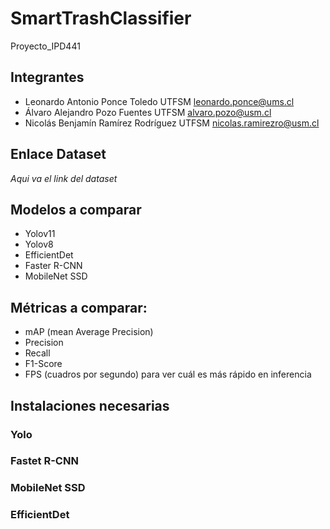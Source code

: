 # SmartTrashClassifier

Proyecto_IPD441
## Integrantes
- Leonardo Antonio Ponce Toledo         UTFSM   leonardo.ponce@ums.cl
- Álvaro Alejandro Pozo Fuentes         UTFSM   alvaro.pozo@usm.cl
- Nicolás Benjamín Ramírez Rodríguez    UTFSM   nicolas.ramirezro@usm.cl

## Enlace Dataset

*Aqui va el link del dataset*

## Modelos a comparar

- Yolov11
- Yolov8
- EfficientDet
- Faster R-CNN
- MobileNet SSD

## Métricas a comparar:

- mAP (mean Average Precision)
- Precision
- Recall
- F1-Score
- FPS (cuadros por segundo) para ver cuál es más rápido en inferencia

## Instalaciones necesarias

### Yolo


### Fastet R-CNN


### MobileNet SSD


### EfficientDet

